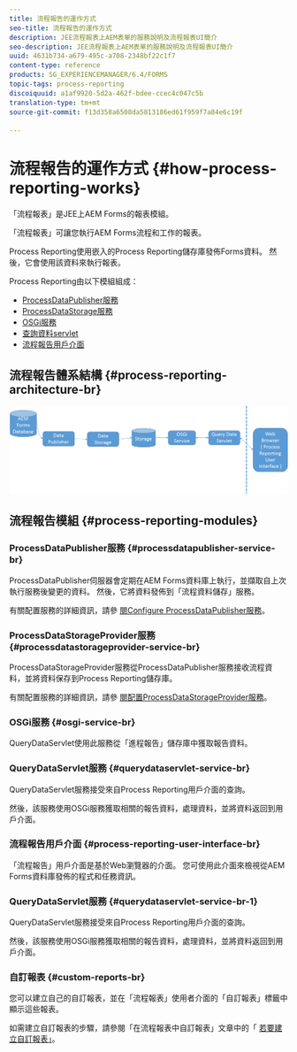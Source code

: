 ```yaml
---
title: 流程報告的運作方式
seo-title: 流程報告的運作方式
description: JEE流程報表上AEM表單的服務說明及流程報表UI簡介
seo-description: JEE流程報表上AEM表單的服務說明及流程報表UI簡介
uuid: 4631b734-a679-495c-a708-2348bf22c1f7
content-type: reference
products: SG_EXPERIENCEMANAGER/6.4/FORMS
topic-tags: process-reporting
discoiquuid: a1af9920-5d2a-462f-bdee-ccec4c047c5b
translation-type: tm+mt
source-git-commit: f13d358a6508da5813186ed61f959f7a84e6c19f

---
```



# 流程報告的運作方式 {#how-process-reporting-works}

「流程報表」是JEE上AEM Forms的報表模組。

「流程報表」可讓您執行AEM Forms流程和工作的報表。

Process Reporting使用嵌入的Process Reporting儲存庫發佈Forms資料。 然後，它會使用該資料來執行報表。

Process Reporting由以下模組組成：

* [ProcessDataPublisher服務](/help/forms/using/process-reporting/process-reporting-architecture.md#p-processdatapublisher-service-br-p)
* [ProcessDataStorage服務](/help/forms/using/process-reporting/process-reporting-architecture.md#p-processdatastorageprovider-service-br-p)
* [OSGi服務](/help/forms/using/process-reporting/process-reporting-architecture.md#p-osgi-service-br-p)
* [查詢資料servlet](/help/forms/using/process-reporting/process-reporting-architecture.md#p-querydataservlet-service-br-p)
* [流程報告用戶介面](/help/forms/using/process-reporting/process-reporting-architecture.md#p-process-reporting-user-interface-br-p)

## 流程報告體系結構 {#process-reporting-architecture-br}

![處理報告架構](assets/processreportingarchitecture.png)

## 流程報告模組 {#process-reporting-modules}

### ProcessDataPublisher服務 {#processdatapublisher-service-br}

ProcessDataPublisher伺服器會定期在AEM Forms資料庫上執行，並擷取自上次執行服務後變更的資料。 然後，它將資料發佈到「流程資料儲存」服務。

有關配置服務的詳細資訊，請參 [閱Configure ProcessDataPublisher服務](/help/forms/using/process-reporting/install-start-process-reporting.md#p-reportconfiguration-service-p)。

### ProcessDataStorageProvider服務 {#processdatastorageprovider-service-br}

ProcessDataStorageProvider服務從ProcessDataPublisher服務接收流程資料，並將資料保存到Process Reporting儲存庫。

有關配置服務的詳細資訊，請參 [閱配置ProcessDataStorageProvider服務](/help/forms/using/process-reporting/install-start-process-reporting.md#p-to-configure-the-process-reporting-repository-locations-p)。

### OSGi服務 {#osgi-service-br}

QueryDataServlet使用此服務從「進程報告」儲存庫中獲取報告資料。

### QueryDataServlet服務 {#querydataservlet-service-br}

QueryDataServlet服務接受來自Process Reporting用戶介面的查詢。

然後，該服務使用OSGi服務獲取相關的報告資料，處理資料，並將資料返回到用戶介面。

### 流程報告用戶介面 {#process-reporting-user-interface-br}

「流程報告」用戶介面是基於Web瀏覽器的介面。 您可使用此介面來檢視從AEM Forms資料庫發佈的程式和任務資訊。

### QueryDataServlet服務 {#querydataservlet-service-br-1}

QueryDataServlet服務接受來自Process Reporting用戶介面的查詢。

然後，該服務使用OSGi服務獲取相關的報告資料，處理資料，並將資料返回到用戶介面。

### 自訂報表 {#custom-reports-br}

您可以建立自己的自訂報表，並在「流程報表」使用者介面的「自訂報表」標籤中顯示這些報表。

如需建立自訂報表的步驟，請參閱「在流程報表中自訂報表」文章中的「 [若要建立自訂報表」](/help/forms/using/process-reporting/process-reporting-custom-reports.md)。

